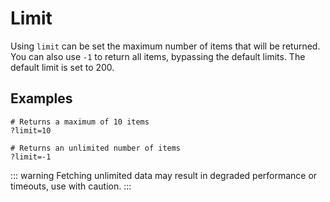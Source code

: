 # Limit

Using `limit` can be set the maximum number of items that will be returned. You can also use `-1` to return all items, bypassing the default limits. The default limit is set to 200.

## Examples

```
# Returns a maximum of 10 items
?limit=10

# Returns an unlimited number of items
?limit=-1
```

::: warning
Fetching unlimited data may result in degraded performance or timeouts, use with caution.
:::